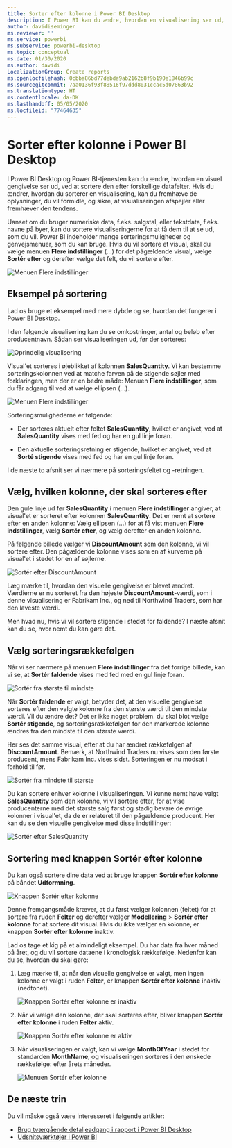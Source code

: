 ```yaml
---
title: Sorter efter kolonne i Power BI Desktop
description: I Power BI kan du ændre, hvordan en visualisering ser ud, ved at sortere den efter forskellige datafelter.
author: davidiseminger
ms.reviewer: ''
ms.service: powerbi
ms.subservice: powerbi-desktop
ms.topic: conceptual
ms.date: 01/30/2020
ms.author: davidi
LocalizationGroup: Create reports
ms.openlocfilehash: 0cbba86bd77debda9ab2162b8f9b190e1846b99c
ms.sourcegitcommit: 7aa0136f93f88516f97ddd8031ccac5d07863b92
ms.translationtype: HT
ms.contentlocale: da-DK
ms.lasthandoff: 05/05/2020
ms.locfileid: "77464635"
---
```

# <a name="sort-by-column-in-power-bi-desktop"></a>Sorter efter kolonne i Power BI Desktop
I Power BI Desktop og Power BI-tjenesten kan du ændre, hvordan en visuel gengivelse ser ud, ved at sortere den efter forskellige datafelter. Hvis du ændrer, hvordan du sorterer en visualisering, kan du fremhæve de oplysninger, du vil formidle, og sikre, at visualiseringen afspejler eller fremhæver den tendens.

Uanset om du bruger numeriske data, f.eks. salgstal, eller tekstdata, f.eks. navne på byer, kan du sortere visualiseringerne for at få dem til at se ud, som du vil. Power BI indeholder mange sorteringsmuligheder og genvejsmenuer, som du kan bruge. Hvis du vil sortere et visual, skal du vælge menuen **Flere indstillinger** (...) for det pågældende visual, vælge **Sortér efter** og derefter vælge det felt, du vil sortere efter.

![Menuen Flere indstillinger](media/desktop-sort-by-column/sortbycolumn_2.png)

## <a name="sorting-example"></a>Eksempel på sortering
Lad os bruge et eksempel med mere dybde og se, hvordan det fungerer i Power BI Desktop.

I den følgende visualisering kan du se omkostninger, antal og beløb efter producentnavn. Sådan ser visualiseringen ud, før der sorteres:

![Oprindelig visualisering](media/desktop-sort-by-column/sortbycolumn_1.png)

Visual'et sorteres i øjeblikket af kolonnen **SalesQuantity**. Vi kan bestemme sorteringskolonnen ved at matche farven på de stigende søjler med forklaringen, men der er en bedre måde: Menuen **Flere indstillinger**, som du får adgang til ved at vælge ellipsen (...).

![Menuen Flere indstillinger](media/desktop-sort-by-column/sortbycolumn_2.png)

Sorteringsmulighederne er følgende:

* Der sorteres aktuelt efter feltet **SalesQuantity**, hvilket er angivet, ved at **SalesQuantity** vises med fed og har en gul linje foran. 

* Den aktuelle sorteringsretning er stigende, hvilket er angivet, ved at **Sorté stigende** vises med fed og har en gul linje foran.

I de næste to afsnit ser vi nærmere på sorteringsfeltet og -retningen.

## <a name="select-which-column-to-use-for-sorting"></a>Vælg, hvilken kolonne, der skal sorteres efter
Den gule linje ud før **SalesQuantity** i menuen **Flere indstillinger** angiver, at visual'et er sorteret efter kolonnen **SalesQuantity**. Det er nemt at sortere efter en anden kolonne: Vælg ellipsen (...) for at få vist menuen **Flere indstillinger**, vælg **Sortér efter**, og vælg derefter en anden kolonne.

På følgende billede vælger vi **DiscountAmount** som den kolonne, vi vil sortere efter. Den pågældende kolonne vises som en af kurverne på visual'et i stedet for en af søjlerne. 

![Sortér efter DiscountAmount](media/desktop-sort-by-column/sortbycolumn_3.png)

Læg mærke til, hvordan den visuelle gengivelse er blevet ændret. Værdierne er nu sorteret fra den højeste **DiscountAmount**-værdi, som i denne visualisering er Fabrikam Inc., og ned til Northwind Traders, som har den laveste værdi. 

Men hvad nu, hvis vi vil sortere stigende i stedet for faldende? I næste afsnit kan du se, hvor nemt du kan gøre det.

## <a name="select-the-sort-order"></a>Vælg sorteringsrækkefølgen
Når vi ser nærmere på menuen **Flere indstillinger** fra det forrige billede, kan vi se, at **Sortér faldende** vises med fed med en gul linje foran.

![Sortér fra største til mindste](media/desktop-sort-by-column/sortbycolumn_4.png)

Når **Sortér faldende** er valgt, betyder det, at den visuelle gengivelse sorteres efter den valgte kolonne fra den største værdi til den mindste værdi. Vil du ændre det? Det er ikke noget problem. du skal blot vælge **Sortér stigende**, og sorteringsrækkefølgen for den markerede kolonne ændres fra den mindste til den største værdi.

Her ses det samme visual, efter at du har ændret rækkefølgen af **DiscountAmount**. Bemærk, at Northwind Traders nu vises som den første producent, mens Fabrikam Inc. vises sidst. Sorteringen er nu modsat i forhold til før.

![Sortér fra mindste til største](media/desktop-sort-by-column/sortbycolumn_5.png)

Du kan sortere enhver kolonne i visualiseringen. Vi kunne nemt have valgt **SalesQuantity** som den kolonne, vi vil sortere efter, for at vise producenterne med det største salg først og stadig bevare de øvrige kolonner i visual'et, da de er relateret til den pågældende producent. Her kan du se den visuelle gengivelse med disse indstillinger:

![Sortér efter SalesQuantity](media/desktop-sort-by-column/sortbycolumn_6.png)

## <a name="sort-using-the-sort-by-column-button"></a>Sortering med knappen Sortér efter kolonne
Du kan også sortere dine data ved at bruge knappen **Sortér efter kolonne** på båndet **Udformning**.

![Knappen Sortér efter kolonne](media/desktop-sort-by-column/sortbycolumn_8.png)

Denne fremgangsmåde kræver, at du først vælger kolonnen (feltet) for at sortere fra ruden **Felter** og derefter vælger **Modellering** > **Sortér efter kolonne** for at sortere dit visual. Hvis du ikke vælger en kolonne, er knappen **Sortér efter kolonne** inaktiv.

Lad os tage et kig på et almindeligt eksempel. Du har data fra hver måned på året, og du vil sortere dataene i kronologisk rækkefølge. Nedenfor kan du se, hvordan du skal gøre:

1. Læg mærke til, at når den visuelle gengivelse er valgt, men ingen kolonne er valgt i ruden **Felter**, er knappen **Sortér efter kolonne** inaktiv (nedtonet).
   
   ![Knappen Sortér efter kolonne er inaktiv](media/desktop-sort-by-column/sortbycolumn_9.png)

2. Når vi vælge den kolonne, der skal sorteres efter, bliver knappen **Sortér efter kolonne** i ruden **Felter** aktiv.
   
   ![Knappen Sortér efter kolonne er aktiv](media/desktop-sort-by-column/sortbycolumn_10.png)
3. Når visualiseringen er valgt, kan vi vælge **MonthOfYear** i stedet for standarden **MonthName**, og visualiseringen sorteres i den ønskede rækkefølge: efter årets måneder.
   
   ![Menuen Sortér efter kolonne](media/desktop-sort-by-column/sortbycolumn_11.png)


<!---
This functionality is no longer active. Jan 2020

## Getting back to default column for sorting
You can sort by any column you'd like, but there may be times when you want the visual to return to its default sorting column. No problem. For a visual that has a sort column selected, open the **More options** menu and select that column again, and the visualization returns to its default sort column.

For example, here's our previous chart:

![Initial visualization](media/desktop-sort-by-column/sortbycolumn_6.png)

When we go back to the menu and select **SalesQuantity** again, the visual defaults to being ordered alphabetically by **Manufacturer**, as shown in the following image.

![Default sort order](media/desktop-sort-by-column/sortbycolumn_7.png)

With so many options for sorting your visuals, creating just the chart or image you want is easy.
--->

## <a name="next-steps"></a>De næste trin

Du vil måske også være interesseret i følgende artikler:

* [Brug tværgående detaljeadgang i rapport i Power BI Desktop](desktop-cross-report-drill-through.md)
* [Udsnitsværktøjer i Power BI](visuals/power-bi-visualization-slicers.md)

